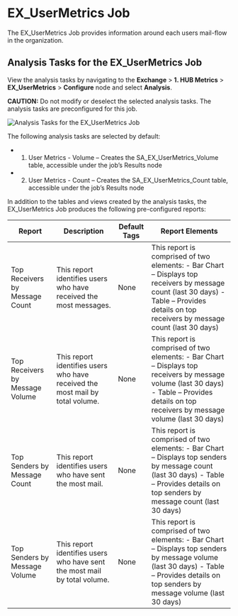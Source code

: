 # EX_UserMetrics Job

The EX_UserMetrics Job provides information around each users mail-flow in the organization.

## Analysis Tasks for the EX_UserMetrics Job

View the analysis tasks by navigating to the **Exchange** > **1. HUB Metrics** >
**EX_UserMetrics** > **Configure** node and select **Analysis**.

**CAUTION:** Do not modify or deselect the selected analysis tasks. The analysis tasks are
preconfigured for this job.

![Analysis Tasks for the EX_UserMetrics Job](/img/product_docs/accessanalyzer/11.6/solutions/exchange/hubmetrics/usermetricsanalysis.webp)

The following analysis tasks are selected by default:

-   1. User Metrics - Volume – Creates the SA_EX_UserMetrics_Volume table, accessible under the
       job’s Results node
-   2. User Metrics - Count – Creates the SA_EX_UserMetrics_Count table, accessible under the job’s
       Results node

In addition to the tables and views created by the analysis tasks, the EX_UserMetrics Job produces
the following pre-configured reports:

| Report                          | Description                                                                   | Default Tags | Report Elements                                                                                                                                                                              |
| ------------------------------- | ----------------------------------------------------------------------------- | ------------ | -------------------------------------------------------------------------------------------------------------------------------------------------------------------------------------------- |
| Top Receivers by Message Count  | This report identifies users who have received the most messages.             | None         | This report is comprised of two elements: - Bar Chart – Displays top receivers by message count (last 30 days) - Table – Provides details on top receivers by message count (last 30 days)   |
| Top Receivers by Message Volume | This report identifies users who have received the most mail by total volume. | None         | This report is comprised of two elements: - Bar Chart – Displays top receivers by message volume (last 30 days) - Table – Provides details on top receivers by message volume (last 30 days) |
| Top Senders by Message Count    | This report identifies users who have sent the most mail.                     | None         | This report is comprised of two elements: - Bar Chart – Displays top senders by message count (last 30 days) - Table – Provides details on top senders by message count (last 30 days)       |
| Top Senders by Message Volume   | This report identifies users who have sent the most mail by total volume.     | None         | This report is comprised of two elements: - Bar Chart – Displays top senders by message volume (last 30 days) - Table – Provides details on top senders by message volume (last 30 days)     |
